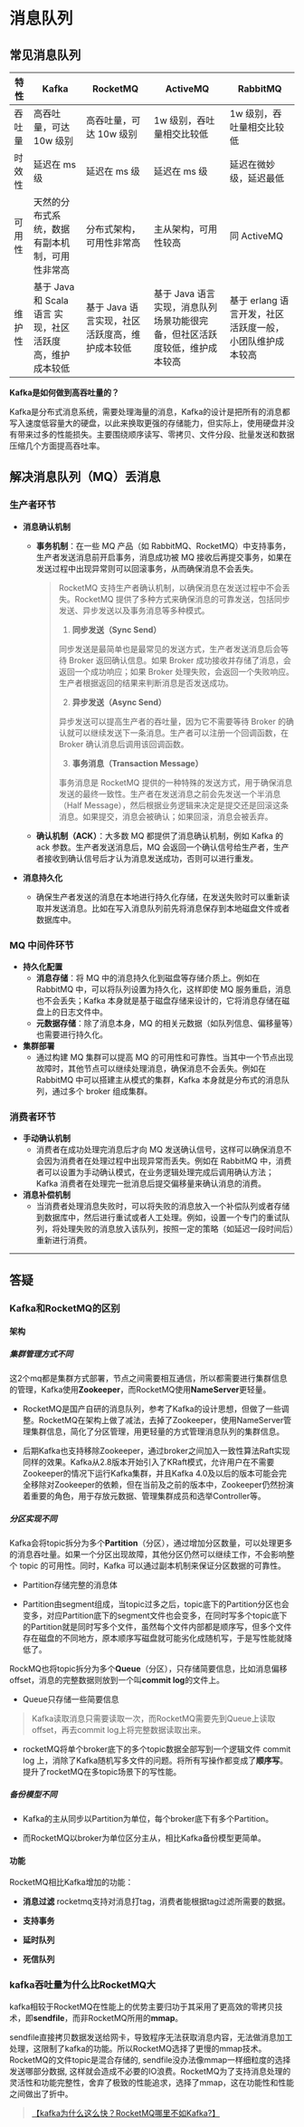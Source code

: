# 消息队列

## 常见消息队列

| 特性  | Kafka                               | RocketMQ                   | ActiveMQ                                 | RabbitMQ                         |
| --- | ----------------------------------- | -------------------------- | ---------------------------------------- | -------------------------------- |
| 吞吐量 | 高吞吐量，可达 10w 级别                      | 高吞吐量，可达 10w 级别             | 1w 级别，吞吐量相交比较低                           | 1w 级别，吞吐量相交比较低                   |
| 时效性 | 延迟在 ms 级                            | 延迟在 ms 级                   | 延迟在 ms 级                                 | 延迟在微妙级，延迟最低                      |
| 可用性 | 天然的分布式系统，数据有副本机制，可用性非常高             | 分布式架构，可用性非常高               | 主从架构，可用性较高                               | 同 ActiveMQ                       |
| 维护性 | 基于 Java 和 Scala 语言 实现，社区活跃度高，维护成本较低 | 基于 Java 语言实现，社区活跃度高，维护成本较低 | 基于 Java 语言实现，消息队列场景功能很完备，但社区活跃度较低，维护成本较高 | 基于 erlang 语言开发，社区活跃度一般，小团队维护成本较高 |

**Kafka是如何做到高吞吐量的？**

Kafka是分布式消息系统，需要处理海量的消息，Kafka的设计是把所有的消息都写入速度低容量大的硬盘，以此来换取更强的存储能力，但实际上，使用硬盘并没有带来过多的性能损失。主要围绕顺序读写、零拷贝、文件分段、批量发送和数据压缩几个方面提高吞吐率。

## 解决消息队列（MQ）丢消息

### 生产者环节

- **消息确认机制**
  
  - **事务机制**：在一些 MQ 产品（如 RabbitMQ、RocketMQ）中支持事务，生产者发送消息前开启事务，消息成功被 MQ 接收后再提交事务，如果在发送过程中出现异常则可以回滚事务，从而确保消息不会丢失。
    
    > RocketMQ 支持生产者确认机制，以确保消息在发送过程中不会丢失。RocketMQ 提供了多种方式来确保消息的可靠发送，包括同步发送、异步发送以及事务消息等多种模式。
    > 
    > 1. **同步发送（Sync Send）**
    > 
    > 同步发送是最简单也是最常见的发送方式，生产者发送消息后会等待 Broker 返回确认信息。如果 Broker 成功接收并存储了消息，会返回一个成功响应；如果 Broker 处理失败，会返回一个失败响应。生产者根据返回的结果来判断消息是否发送成功。
    > 
    > 2. **异步发送（Async Send）**
    > 
    > 异步发送可以提高生产者的吞吐量，因为它不需要等待 Broker 的确认就可以继续发送下一条消息。生产者可以注册一个回调函数，在 Broker 确认消息后调用该回调函数。
    > 
    > 3. **事务消息（Transaction Message）**
    > 
    > 事务消息是 RocketMQ 提供的一种特殊的发送方式，用于确保消息发送的最终一致性。生产者在发送消息之前会先发送一个半消息（Half Message），然后根据业务逻辑来决定是提交还是回滚这条消息。如果提交，消息会被确认；如果回滚，消息会被丢弃。
  
  - **确认机制（ACK）**：大多数 MQ 都提供了消息确认机制，例如 Kafka 的 ack 参数。生产者发送消息后，MQ 会返回一个确认信号给生产者，生产者接收到确认信号后才认为消息发送成功，否则可以进行重发。

- **消息持久化**
  
  - 确保生产者发送的消息在本地进行持久化存储，在发送失败时可以重新读取并发送消息。比如在写入消息队列前先将消息保存到本地磁盘文件或者数据库中。

### MQ 中间件环节

- **持久化配置**
  - **消息存储**：将 MQ 中的消息持久化到磁盘等存储介质上。例如在 RabbitMQ 中，可以将队列设置为持久化，这样即使 MQ 服务重启，消息也不会丢失；Kafka 本身就是基于磁盘存储来设计的，它将消息存储在磁盘上的日志文件中。
  - **元数据存储**：除了消息本身，MQ 的相关元数据（如队列信息、偏移量等）也需要进行持久化。
- **集群部署**
  - 通过构建 MQ 集群可以提高 MQ 的可用性和可靠性。当其中一个节点出现故障时，其他节点可以继续处理消息，确保消息不会丢失。例如在 RabbitMQ 中可以搭建主从模式的集群，Kafka 本身就是分布式的消息队列，通过多个 broker 组成集群。

### 消费者环节

- **手动确认机制**
  - 消费者在成功处理完消息后才向 MQ 发送确认信号，这样可以确保消息不会因为消费者在处理过程中出现异常而丢失。例如在 RabbitMQ 中，消费者可以设置为手动确认模式，在业务逻辑处理完成后调用确认方法；Kafka 消费者在处理完一批消息后提交偏移量来确认消息的消费。
- **消息补偿机制**
  - 当消费者处理消息失败时，可以将失败的消息放入一个补偿队列或者存储到数据库中，然后进行重试或者人工处理。例如，设置一个专门的重试队列，将处理失败的消息放入该队列，按照一定的策略（如延迟一段时间后）重新进行消费。



--- 



## 答疑

### Kafka和RocketMQ的区别

#### 架构

##### 集群管理方式不同

这2个mq都是集群方式部署，节点之间需要相互通信，所以都需要进行集群信息的管理，Kafka使用**Zookeeper**，而RocketMQ使用**NameServer**更轻量。

- RocketMQ是国产自研的消息队列，参考了Kafka的设计思想，但做了一些调整。RocketMQ在架构上做了减法，去掉了Zookeeper，使用NameServer管理集群信息，简化了分区管理，用更轻量的方式管理消息队列的集群信息。

- 后期Kafka也支持移除Zookeeper，通过broker之间加入一致性算法Raft实现同样的效果。Kafka从2.8版本开始引入了KRaft模式，允许用户在不需要Zookeeper的情况下运行Kafka集群，并且Kafka 4.0及以后的版本可能会完全移除对Zookeeper的依赖，但在当前及之前的版本中，Zookeeper仍然扮演着重要的角色，用于存放元数据、管理集群成员和选举Controller等。

##### 分区实现不同

Kafka会将topic拆分为多个**Partition**（分区），通过增加分区数量，可以处理更多的消息吞吐量。如果一个分区出现故障，其他分区仍然可以继续工作，不会影响整个 topic 的可用性。同时，Kafka 可以通过副本机制来保证分区数据的可靠性。

- Partition存储完整的消息体

- Partition由segment组成，当topic过多之后，topic底下的Partition分区也会变多，对应Partition底下的segment文件也会变多，在同时写多个topic底下的Partition就是同时写多个文件，虽然每个文件内部都是顺序写，但多个文件存在磁盘的不同地方，原本顺序写磁盘就可能劣化成随机写，于是写性能就降低了。

RockMQ也将topic拆分为多个**Queue**（分区），只存储简要信息，比如消息偏移offset，消息的完整数据则放到一个叫**commit log**的文件上。

- Queue只存储一些简要信息

> Kafka读取消息只需要读取一次，而RocketMQ需要先到Queue上读取offset，再去commit log上将完整数据读取出来。

- rocketMQ将单个broker底下的多个topic数据全部写到一个逻辑文件 commit log 上，消除了Kafka随机写多文件的问题。将所有写操作都变成了**顺序写**。提升了rocketMQ在多topic场景下的写性能。

##### 备份模型不同

- Kafka的主从同步以Partition为单位，每个broker底下有多个Partition。

- 而RocketMQ以broker为单位区分主从，相比Kafka备份模型更简单。

#### 功能

RocketMQ相比Kafka增加的功能：

- **消息过滤** rocketmq支持对消息打tag，消费者能根据tag过滤所需要的数据。

- **支持事务**

- **延时队列**

- **死信队列**



### kafka吞吐量为什么比RocketMQ大

kafka相较于RocketMQ在性能上的优势主要归功于其采用了更高效的零拷贝技术，即**sendfile**，而非RocketMQ所用的**mmap**。

sendfile直接拷贝数据发送给网卡，导致程序无法获取消息内容，无法做消息加工处理，这限制了kafka的功能。所以RocketMQ选择了更慢的mmap技术。RocketMQ的文件topic是混合存储的, sendfile没办法像mmap一样细粒度的选择发送哪部分数据, 这样就会造成不必要的IO浪费。RocketMQ为了支持消息处理的灵活性和功能完整性，舍弃了极致的性能追求，选择了mmap，这在功能性和性能之间做出了折中。

> [【kafka为什么这么快？RocketMQ哪里不如Kafka?】](https://www.bilibili.com/video/BV1Zy411e7qY/?share_source=copy_web&vd_source=39a1f87397f666a25bf9c520e0219a9e)


